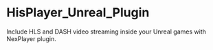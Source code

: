 # HisPlayer_Unreal_Plugin
Include HLS and DASH video streaming inside your Unreal games with NexPlayer plugin.
